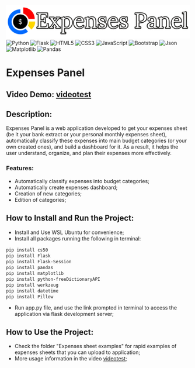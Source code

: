 ![Application Banner](readmePics/banner.png)                                   
![Python](https://img.shields.io/badge/Python-FFD43B?style=for-the-badge&logo=python&logoColor=blue)
![Flask](https://img.shields.io/badge/flask-%23000.svg?style=for-the-badge&logo=flask&logoColor=white)
![HTML5](https://img.shields.io/badge/HTML5-E34F26?style=for-the-badge&logo=html5&logoColor=white)
![CSS3](https://img.shields.io/badge/CSS3-1572B6?style=for-the-badge&logo=css3&logoColor=white)
![JavaScript](https://img.shields.io/badge/JavaScript-323330?style=for-the-badge&logo=javascript&logoColor=F7DF1E)
![Bootstrap](https://img.shields.io/badge/Bootstrap-563D7C?style=for-the-badge&logo=bootstrap&logoColor=white)
![Json](https://img.shields.io/badge/json-5E5C5C?style=for-the-badge&logo=json&logoColor=white)
![Matplotlib](https://img.shields.io/badge/Matplotlib-%23ffffff.svg?style=for-the-badge&logo=Matplotlib&logoColor=black)
![Pandas](https://img.shields.io/badge/pandas-%23150458.svg?style=for-the-badge&logo=pandas&logoColor=white)

# Expenses Panel
## Video Demo: [videotest](testtest)
## Description:
Expenses Panel is a web application developed to get your expenses sheet (be it your bank extract or your personal monthly expenses sheet), automatically classify these expenses into main budget categories (or your own created ones), and build a dashboard for it. As a result, it helps the user understand, organize, and plan their expenses more effectively.

### Features:
* Automatically classify expenses into budget categories;
* Automatically create expenses dashboard;
* Creation of new categories;
* Edition of categories;

## How to Install and Run the Project:
* Install and Use WSL Ubuntu for convenience;
* Install all packages running the following in terminal:
```
pip install cs50
pip install Flask
pip install Flask-Session
pip install pandas
pip install matplotlib
pip install python-freeDictionaryAPI
pip install werkzeug
pip install datetime
pip install Pillow
```
* Run app.py file, and use the link prompted in terminal to access the application via flask development server;

## How to Use the Project:
* Check the folder "Expenses sheet examples" for rapid examples of expenses sheets that you can upload to application;
* More usage information in the video [videotest](testtest);